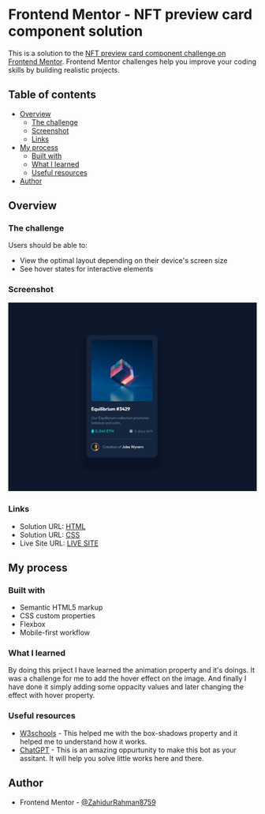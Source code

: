 # Frontend Mentor - NFT preview card component solution

This is a solution to the [NFT preview card component challenge on Frontend Mentor](https://www.frontendmentor.io/challenges/nft-preview-card-component-SbdUL_w0U). Frontend Mentor challenges help you improve your coding skills by building realistic projects. 

## Table of contents

- [Overview](#overview)
  - [The challenge](#the-challenge)
  - [Screenshot](#screenshot)
  - [Links](#links)
- [My process](#my-process)
  - [Built with](#built-with)
  - [What I learned](#what-i-learned)
  - [Useful resources](#useful-resources)
- [Author](#author)

## Overview

### The challenge

Users should be able to:

- View the optimal layout depending on their device's screen size
- See hover states for interactive elements

### Screenshot

![](./design/Finale.png)

### Links

- Solution URL: [HTML](https://your-solution-url.com)
- Solution URL: [CSS](https://your-solution-url.com)
- Live Site URL: [LIVE SITE](https://your-live-site-url.com)

## My process

### Built with

- Semantic HTML5 markup
- CSS custom properties
- Flexbox
- Mobile-first workflow

### What I learned

By doing this priject I have learned the animation property and it's doings. It was a challenge for me to add the hover effect on the image. And finally I have done it simply adding some
oppacity values and later changing the effect with hover property.

### Useful resources

- [W3schools](https://www.w3schools.com/) - This helped me with the box-shadows property and it helped me to understand how it works.
- [ChatGPT](https://chat.openai.com/) - This is an amazing oppurtunity to make this bot as your assitant. It will help you solve little works here and there.

## Author

- Frontend Mentor - [@ZahidurRahman8759](https://www.frontendmentor.io/profile/ZahidurRahman8759)